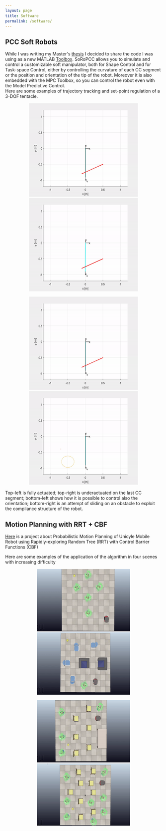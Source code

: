 ```yaml
---
layout: page
title: Software
permalink: /software/
---
```


## PCC Soft Robots
While I was writing my Master's [thesis](https://drive.google.com/file/d/1wzDfhW_K8pfrNxatST2SaEYtEBRyG7u8/view?usp=share_link) I decided to share the code I was using as a new MATLAB [Toolbox](https://www.mathworks.com/matlabcentral/fileexchange/104060-soropcc). SoRoPCC  allows you to simulate and control a customizable soft manipulator, both for Shape Control and for Task-space Control, either by controlling the curvature of each CC segment or the position and orientation of the tip of the robot. Moreover it is also embedded with the MPC Toolbox, so you can control the robot even with the Model Predictive Control.<br/>
Here are some examples of trajectory tracking and set-point regulation of a 3-DOF tentacle.

<p align="center">
	<img src="/media/track_fully.gif" width="350" height="300"/>
	<img src="/media/track_under.gif" width="350" height="300"/>
</p>

<p align="center">
	<img src="/media/track_plus_alpha.gif" width="350" height="300"/>
	<img src="/media/reg_obstacle.gif" width="350" height="300"/>
</p>

Top-left is fully actuated; top-right is underactuated on the last CC segment; bottom-left shows how it is possible to control also the orientation; bottom-right is an attempt of sliding on an obstacle to exploit the compliance structure of the robot.



## Motion Planning with RRT + CBF 
[Here](https://github.com/Emanuele-n/Enhancing-kinodynamic-RRT-using-CBF-based-steering) is a project about Probabilistic Motion Planning of Unicyle Mobile Robot using Rapidly-exploring Random Tree (RRT) with Control Barrier Functions (CBF)

Here are some examples of the application of the algorithm in four scenes with increasing difficulty
<p align="center">
	<img src="/media/scene1.gif" width="300" height="200"/>
	<img src="/media/scene2.gif" width="300" height="200"/>
</p>

<p align="center">
	<img src="/media/scene3.gif" width="300" height="200"/>
	<img src="/media/scene4.gif" width="300" height="200"/>
</p>